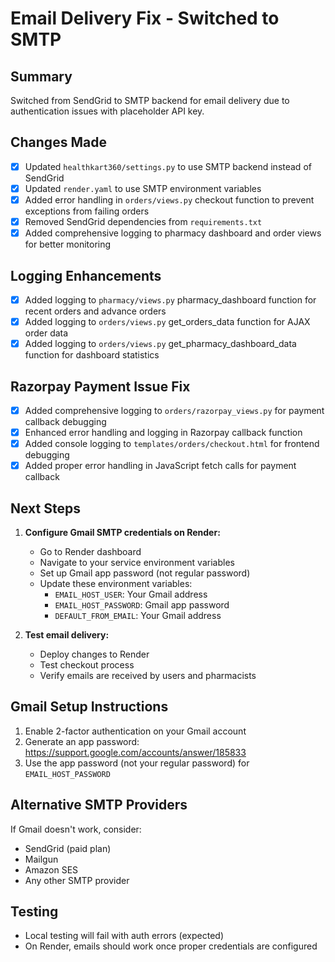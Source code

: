 # Email Delivery Fix - Switched to SMTP

## Summary
Switched from SendGrid to SMTP backend for email delivery due to authentication issues with placeholder API key.

## Changes Made
- [x] Updated `healthkart360/settings.py` to use SMTP backend instead of SendGrid
- [x] Updated `render.yaml` to use SMTP environment variables
- [x] Added error handling in `orders/views.py` checkout function to prevent exceptions from failing orders
- [x] Removed SendGrid dependencies from `requirements.txt`
- [x] Added comprehensive logging to pharmacy dashboard and order views for better monitoring

## Logging Enhancements
- [x] Added logging to `pharmacy/views.py` pharmacy_dashboard function for recent orders and advance orders
- [x] Added logging to `orders/views.py` get_orders_data function for AJAX order data
- [x] Added logging to `orders/views.py` get_pharmacy_dashboard_data function for dashboard statistics

## Razorpay Payment Issue Fix
- [x] Added comprehensive logging to `orders/razorpay_views.py` for payment callback debugging
- [x] Enhanced error handling and logging in Razorpay callback function
- [x] Added console logging to `templates/orders/checkout.html` for frontend debugging
- [x] Added proper error handling in JavaScript fetch calls for payment callback

## Next Steps
1. **Configure Gmail SMTP credentials on Render:**
   - Go to Render dashboard
   - Navigate to your service environment variables
   - Set up Gmail app password (not regular password)
   - Update these environment variables:
     - `EMAIL_HOST_USER`: Your Gmail address
     - `EMAIL_HOST_PASSWORD`: Gmail app password
     - `DEFAULT_FROM_EMAIL`: Your Gmail address

2. **Test email delivery:**
   - Deploy changes to Render
   - Test checkout process
   - Verify emails are received by users and pharmacists

## Gmail Setup Instructions
1. Enable 2-factor authentication on your Gmail account
2. Generate an app password: https://support.google.com/accounts/answer/185833
3. Use the app password (not your regular password) for `EMAIL_HOST_PASSWORD`

## Alternative SMTP Providers
If Gmail doesn't work, consider:
- SendGrid (paid plan)
- Mailgun
- Amazon SES
- Any other SMTP provider

## Testing
- Local testing will fail with auth errors (expected)
- On Render, emails should work once proper credentials are configured

